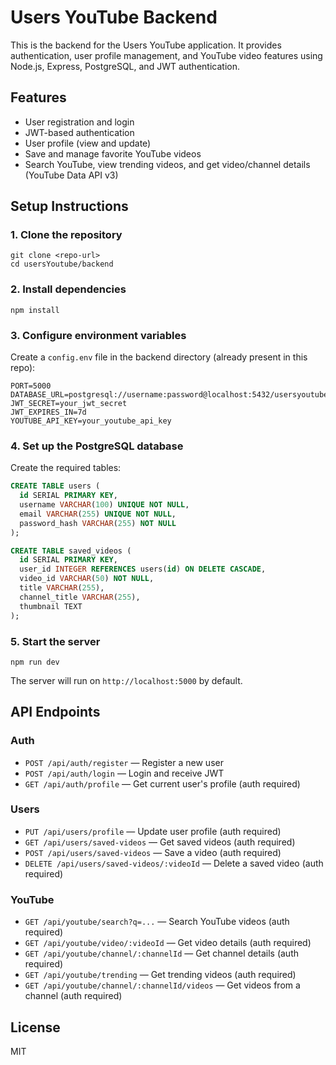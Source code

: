 # Users YouTube Backend

This is the backend for the Users YouTube application. It provides authentication, user profile management, and YouTube video features using Node.js, Express, PostgreSQL, and JWT authentication.

## Features
- User registration and login
- JWT-based authentication
- User profile (view and update)
- Save and manage favorite YouTube videos
- Search YouTube, view trending videos, and get video/channel details (YouTube Data API v3)

## Setup Instructions

### 1. Clone the repository
```
git clone <repo-url>
cd usersYoutube/backend
```

### 2. Install dependencies
```
npm install
```

### 3. Configure environment variables
Create a `config.env` file in the backend directory (already present in this repo):
```
PORT=5000
DATABASE_URL=postgresql://username:password@localhost:5432/usersyoutube
JWT_SECRET=your_jwt_secret
JWT_EXPIRES_IN=7d
YOUTUBE_API_KEY=your_youtube_api_key
```

### 4. Set up the PostgreSQL database
Create the required tables:
```sql
CREATE TABLE users (
  id SERIAL PRIMARY KEY,
  username VARCHAR(100) UNIQUE NOT NULL,
  email VARCHAR(255) UNIQUE NOT NULL,
  password_hash VARCHAR(255) NOT NULL
);

CREATE TABLE saved_videos (
  id SERIAL PRIMARY KEY,
  user_id INTEGER REFERENCES users(id) ON DELETE CASCADE,
  video_id VARCHAR(50) NOT NULL,
  title VARCHAR(255),
  channel_title VARCHAR(255),
  thumbnail TEXT
);
```

### 5. Start the server
```
npm run dev
```
The server will run on `http://localhost:5000` by default.

## API Endpoints

### Auth
- `POST /api/auth/register` — Register a new user
- `POST /api/auth/login` — Login and receive JWT
- `GET /api/auth/profile` — Get current user's profile (auth required)

### Users
- `PUT /api/users/profile` — Update user profile (auth required)
- `GET /api/users/saved-videos` — Get saved videos (auth required)
- `POST /api/users/saved-videos` — Save a video (auth required)
- `DELETE /api/users/saved-videos/:videoId` — Delete a saved video (auth required)

### YouTube
- `GET /api/youtube/search?q=...` — Search YouTube videos (auth required)
- `GET /api/youtube/video/:videoId` — Get video details (auth required)
- `GET /api/youtube/channel/:channelId` — Get channel details (auth required)
- `GET /api/youtube/trending` — Get trending videos (auth required)
- `GET /api/youtube/channel/:channelId/videos` — Get videos from a channel (auth required)

## License
MIT 